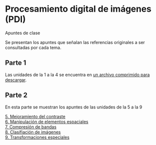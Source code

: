 # Procesamiento digital de imágenes (PDI)  
Apuntes de clase

Se presentan los apuntes que señalan las referencias originales a ser consultadas por cada tema.

## Parte 1
Las unidades de la 1 a la 4 se encuentra en [un archivo comprimido para descargar](PrimeraParte.zip).

## Parte 2

En esta parte se muestran los apuntes de las unidades de la 5 a la 9

[5. Mejoramiento del contraste](5-Mejoramiento.html)  
[6. Manipulación de elementos espaciales](6-ManipulaciónEspacial.html)  
[7. Compresión de bandas](7-compresion.html)  
[8. Clasifiación de imágenes](8-clasificacion.html)  
[9. Transformaciones especiales](9-Transformaciones.html)  
